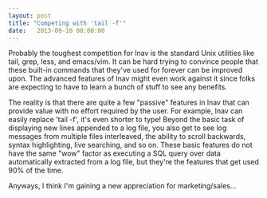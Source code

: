 ```yaml
---
layout: post
title: "Competing with 'tail -f'"
date:   2013-09-10 00:00:00
---
```


Probably the toughest competition for lnav is the standard Unix utilities like
tail, grep, less, and emacs/vim. It can be hard trying to convince people that
these built-in commands that they've used for forever can be improved upon. The
advanced features of lnav might even work against it since folks are expecting
to have to learn a bunch of stuff to see any benefits.

The reality is that there are quite a few "passive" features in lnav that can
provide value with no effort required by the user. For example, lnav can easily
replace 'tail -f', it's even shorter to type!  Beyond the basic task of
displaying new lines appended to a log file, you also get to see log messages
from multiple files interleaved, the ability to scroll backwards, syntax
highlighting, live searching, and so on. These basic features do not have the
same "wow" factor as executing a SQL query over data automatically extracted
from a log file, but they're the features that get used 90% of the time.

Anyways, I think I'm gaining a new appreciation for marketing/sales...
